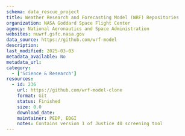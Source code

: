```yaml
---
schema: data_rescue_project 
title: Weather Research and Forecasting Model (WRF) Repositories
organization: NASA Goddard Space Flight Center
agency: National Aeronautics and Space Administration
websites: nuwrf.gsfc.nasa.gov
data_source: https://github.com/wrf-model
description: 
last_modified: 2025-03-03
metadata_available: No
metadata_url: 
category:
  - ['Science & Research'] 
resources:
  - id: 236
    url: https://github.com/wrf-model-clone
    format: Git
    status: Finished
    size: 0.0
    download_date: 
    maintainer: PEDP, EDGI
    notes: Contains version 1 of Justice 40 screening tool
---
```


